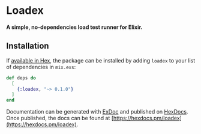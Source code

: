 # Loadex

**A simple, no-dependencies load test runner for Elixir.**

## Installation

If [available in Hex](https://hex.pm/docs/publish), the package can be installed
by adding `loadex` to your list of dependencies in `mix.exs`:

```elixir
def deps do
  [
    {:loadex, "~> 0.1.0"}
  ]
end
```

Documentation can be generated with [ExDoc](https://github.com/elixir-lang/ex_doc)
and published on [HexDocs](https://hexdocs.pm). Once published, the docs can
be found at [https://hexdocs.pm/loadex](https://hexdocs.pm/loadex).
